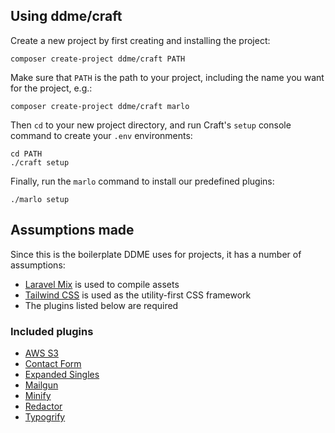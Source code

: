 ## Using ddme/craft
Create a new project by first creating and installing the project:
```
composer create-project ddme/craft PATH
```

Make sure that `PATH` is the path to your project, including the name you want for the project, e.g.:
```
composer create-project ddme/craft marlo
```

Then `cd` to your new project directory, and run Craft's `setup` console command to create your `.env` environments:
```
cd PATH
./craft setup
```

Finally, run the `marlo` command to install our predefined plugins:
```
./marlo setup
```

## Assumptions made
Since this is the boilerplate DDME uses for projects, it has a number of assumptions:
- [Laravel Mix](https://laravel.com/docs/5.8/mix) is used to compile assets
- [Tailwind CSS](https://tailwindcss.com/docs/what-is-tailwind) is used as the utility-first CSS framework
- The plugins listed below are required

### Included plugins
- [AWS S3](https://github.com/craftcms/aws-s3)
- [Contact Form](https://github.com/craftcms/contact-form)
- [Expanded Singles](https://github.com/verbb/expanded-singles)
- [Mailgun](https://github.com/craftcms/mailgun)
- [Minify](https://github.com/nystudio107/craft-minify)
- [Redactor](https://github.com/craftcms/redactor)
- [Typogrify](https://github.com/nystudio107/craft-typogrify)
